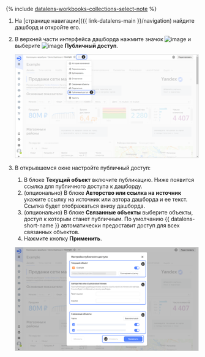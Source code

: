 
{% include [datalens-workbooks-collections-select-note](./datalens-workbooks-collections-select-note.md) %}


1. На [странице навигации]({{ link-datalens-main }}/navigation) найдите дашборд и откройте его.
1. В верхней части интерфейса дашборда нажмите значок ![image](../../../_assets/console-icons/ellipsis.svg) и выберите ![image](../../../_assets/console-icons/globe.svg) **Публичный доступ**.

   ![screen01](../../../_assets/datalens/concepts/datalens-public/screen01.png)

1. В открывшемся окне настройте публичный доступ:

   1. В блоке **Текущий объект** включите публикацию. Ниже появится ссылка для публичного доступа к дашборду.
   1. (опционально) В блоке **Авторство или ссылка на источник** укажите ссылку на источник или автора дашборда и ее текст. Ссылка будет отображаться внизу дашборда.
   1. (опционально) В блоке **Связанные объекты** выберите объекты, доступ к которым станет публичным. По умолчанию {{ datalens-short-name }} автоматически предоставит доступ для всех связанных объектов.
   1. Нажмите кнопку **Применить**.

   ![screen02](../../../_assets/datalens/concepts/datalens-public/screen02.png)